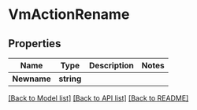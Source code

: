 # VmActionRename

## Properties

Name | Type | Description | Notes
------------ | ------------- | ------------- | -------------
**Newname** | **string** |  | 

[[Back to Model list]](../README.md#documentation-for-models) [[Back to API list]](../README.md#documentation-for-api-endpoints) [[Back to README]](../README.md)


